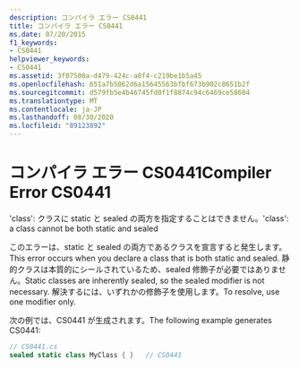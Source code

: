 ```yaml
---
description: コンパイラ エラー CS0441
title: コンパイラ エラー CS0441
ms.date: 07/20/2015
f1_keywords:
- CS0441
helpviewer_keywords:
- CS0441
ms.assetid: 3f07500a-d479-424c-a0f4-c219be1b5a45
ms.openlocfilehash: 651a7b5062d6a15645563bfbf673b902c8651b2f
ms.sourcegitcommit: d579fb5e4b46745fd0f1f8874c94c6469ce58604
ms.translationtype: MT
ms.contentlocale: ja-JP
ms.lasthandoff: 08/30/2020
ms.locfileid: "89123892"
---
```

# <a name="compiler-error-cs0441"></a><span data-ttu-id="96858-103">コンパイラ エラー CS0441</span><span class="sxs-lookup"><span data-stu-id="96858-103">Compiler Error CS0441</span></span>
<span data-ttu-id="96858-104">'class': クラスに static と sealed の両方を指定することはできません。</span><span class="sxs-lookup"><span data-stu-id="96858-104">'class': a class cannot be both static and sealed</span></span>  
  
 <span data-ttu-id="96858-105">このエラーは、static と sealed の両方であるクラスを宣言すると発生します。</span><span class="sxs-lookup"><span data-stu-id="96858-105">This error occurs when you declare a class that is both static and sealed.</span></span> <span data-ttu-id="96858-106">静的クラスは本質的にシールされているため、sealed 修飾子が必要ではありません。</span><span class="sxs-lookup"><span data-stu-id="96858-106">Static classes are inherently sealed, so the sealed modifier is not necessary.</span></span> <span data-ttu-id="96858-107">解決するには、いずれかの修飾子を使用します。</span><span class="sxs-lookup"><span data-stu-id="96858-107">To resolve, use one modifier only.</span></span>  
  
 <span data-ttu-id="96858-108">次の例では、CS0441 が生成されます。</span><span class="sxs-lookup"><span data-stu-id="96858-108">The following example generates CS0441:</span></span>  
  
```csharp  
// CS0441.cs  
sealed static class MyClass { }   // CS0441  
```

